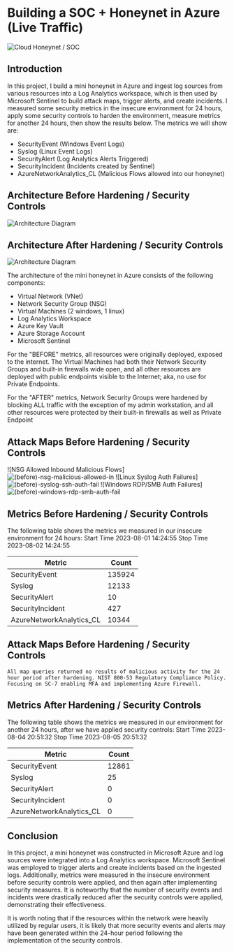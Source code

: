 # Building a SOC + Honeynet in Azure (Live Traffic)
![Cloud Honeynet / SOC](https://i.imgur.com/ZWxe03e.jpg)

## Introduction

In this project, I build a mini honeynet in Azure and ingest log sources from various resources into a Log Analytics workspace, which is then used by Microsoft Sentinel to build attack maps, trigger alerts, and create incidents. I measured some security metrics in the insecure environment for 24 hours, apply some security controls to harden the environment, measure metrics for another 24 hours, then show the results below. The metrics we will show are:

- SecurityEvent (Windows Event Logs)
- Syslog (Linux Event Logs)
- SecurityAlert (Log Analytics Alerts Triggered)
- SecurityIncident (Incidents created by Sentinel)
- AzureNetworkAnalytics_CL (Malicious Flows allowed into our honeynet)

## Architecture Before Hardening / Security Controls
![Architecture Diagram](https://i.imgur.com/aBDwnKb.jpg)

## Architecture After Hardening / Security Controls
![Architecture Diagram](https://i.imgur.com/YQNa9Pp.jpg)

The architecture of the mini honeynet in Azure consists of the following components:

- Virtual Network (VNet)
- Network Security Group (NSG)
- Virtual Machines (2 windows, 1 linux)
- Log Analytics Workspace
- Azure Key Vault
- Azure Storage Account
- Microsoft Sentinel

For the "BEFORE" metrics, all resources were originally deployed, exposed to the internet. The Virtual Machines had both their Network Security Groups and built-in firewalls wide open, and all other resources are deployed with public endpoints visible to the Internet; aka, no use for Private Endpoints.

For the "AFTER" metrics, Network Security Groups were hardened by blocking ALL traffic with the exception of my admin workstation, and all other resources were protected by their built-in firewalls as well as Private Endpoint

## Attack Maps Before Hardening / Security Controls
![NSG Allowed Inbound Malicious Flows]![(before)-nsg-malicious-allowed-in](https://github.com/rsaldana7285/Cloud-SOC/assets/141673315/21c209c1-97ac-4e77-a05d-cc2cb90b94e4)
![Linux Syslog Auth Failures]![(before)-syslog-ssh-auth-fail](https://github.com/rsaldana7285/Cloud-SOC/assets/141673315/ae3db307-ba8d-4961-98f8-914f88a4aeea)
![Windows RDP/SMB Auth Failures]![(before)-windows-rdp-smb-auth-fail](https://github.com/rsaldana7285/Cloud-SOC/assets/141673315/3ce2b100-ef8a-44d5-a0d4-1c32233aeae5)

## Metrics Before Hardening / Security Controls

The following table shows the metrics we measured in our insecure environment for 24 hours:
Start Time 2023-08-01 14:24:55
Stop Time 2023-08-02 14:24:55

| Metric                   | Count
| ------------------------ | -----
| SecurityEvent            | 135924
| Syslog                   | 12133
| SecurityAlert            | 10
| SecurityIncident         | 427
| AzureNetworkAnalytics_CL | 10344

## Attack Maps Before Hardening / Security Controls

```All map queries returned no results of malicious activity for the 24 hour period after hardening. NIST 800-53 Regulatory Compliance Policy. Focusing on SC-7 enabling MFA and implementing Azure Firewall.```

## Metrics After Hardening / Security Controls

The following table shows the metrics we measured in our environment for another 24 hours, after we have applied security controls:
Start Time 2023-08-04 20:51:32
Stop Time	2023-08-05 20:51:32

| Metric                   | Count
| ------------------------ | -----
| SecurityEvent            | 12861
| Syslog                   | 25
| SecurityAlert            | 0
| SecurityIncident         | 0
| AzureNetworkAnalytics_CL | 0

## Conclusion

In this project, a mini honeynet was constructed in Microsoft Azure and log sources were integrated into a Log Analytics workspace. Microsoft Sentinel was employed to trigger alerts and create incidents based on the ingested logs. Additionally, metrics were measured in the insecure environment before security controls were applied, and then again after implementing security measures. It is noteworthy that the number of security events and incidents were drastically reduced after the security controls were applied, demonstrating their effectiveness.

It is worth noting that if the resources within the network were heavily utilized by regular users, it is likely that more security events and alerts may have been generated within the 24-hour period following the implementation of the security controls.
